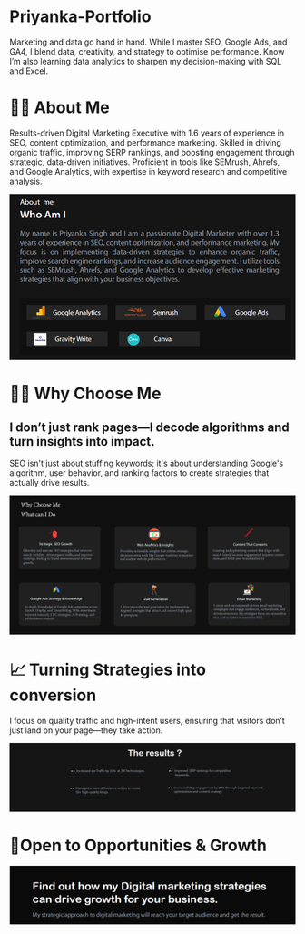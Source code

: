 # Priyanka-Portfolio
Marketing and data go hand in hand. While I master SEO, Google Ads, and GA4, I blend data, creativity, and strategy to optimise performance. Know I’m also learning data analytics to sharpen my decision-making with SQL and Excel.

# 👩‍💻 About Me
Results-driven Digital Marketing Executive with 1.6 years of experience in SEO, content optimization, and performance marketing. Skilled in driving organic traffic, improving SERP rankings, and boosting engagement through strategic, data-driven initiatives. Proficient in tools like SEMrush, Ahrefs, and Google Analytics, with expertise in keyword research and competitive analysis.


![Uploading About me.png…](https://github.com/Priyanka-seo/Priyanka-Portfolio-/blob/main/About%20me.png)


# 🕵️‍♀️ Why Choose Me

## I don’t just rank pages—I decode algorithms and turn insights into impact.
SEO isn't just about stuffing keywords; it's about understanding Google's algorithm, user behavior, and ranking factors to create strategies that actually drive results.


![Uploading Why chose me.png…](https://github.com/Priyanka-seo/Priyanka-Portfolio-/blob/main/Why%20chose%20me.png)


# 📈 Turning Strategies into conversion
I focus on quality traffic and high-intent users, ensuring that visitors don’t just land on your page—they take action.


![Uploading The Result.png…](https://github.com/Priyanka-seo/Priyanka-Portfolio-/blob/main/The%20Result.png)


# 🤝Open to Opportunities & Growth

![Uploading The Result.png…](https://github.com/Priyanka-seo/Priyanka-Portfolio-/blob/main/Final%20end.png)
